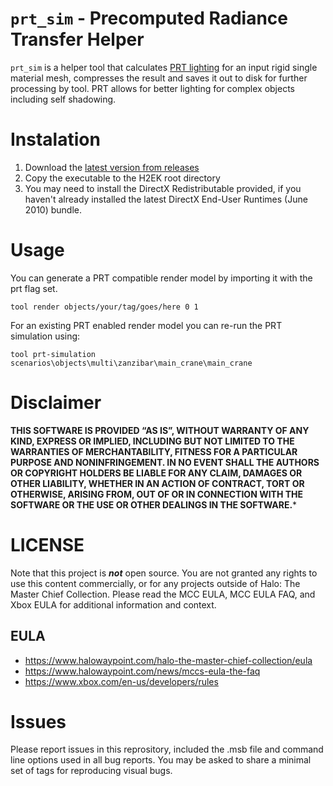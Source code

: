 # `prt_sim` - Precomputed Radiance Transfer Helper

`prt_sim` is a helper tool that calculates [PRT lighting](https://learn.microsoft.com/en-us/windows/win32/direct3d9/precomputed-radiance-transfer) for an input rigid single material mesh, compresses the result and saves it out to disk for further processing by tool. PRT allows for better lighting for complex objects including self shadowing.

# Instalation

1. Download the [latest version from releases](https://github.com/digsite/prt_sim/releases)
2. Copy the executable to the H2EK root directory
3. You may need to install the DirectX Redistributable provided, if you haven't already installed the latest DirectX End-User Runtimes (June 2010) bundle.

# Usage

You can generate a PRT compatible render model by importing it with the prt flag set.

```
tool render objects/your/tag/goes/here 0 1
```

For an existing PRT enabled render model you can re-run the PRT simulation using:

```
tool prt-simulation scenarios\objects\multi\zanzibar\main_crane\main_crane
```

# Disclaimer

**THIS SOFTWARE IS PROVIDED “AS IS”, WITHOUT WARRANTY OF ANY KIND, EXPRESS OR IMPLIED, INCLUDING BUT NOT LIMITED TO THE WARRANTIES OF MERCHANTABILITY, FITNESS FOR A PARTICULAR PURPOSE AND NONINFRINGEMENT. IN NO EVENT SHALL THE AUTHORS OR COPYRIGHT HOLDERS BE LIABLE FOR ANY CLAIM, DAMAGES OR OTHER LIABILITY, WHETHER IN AN ACTION OF CONTRACT, TORT OR OTHERWISE, ARISING FROM, OUT OF OR IN CONNECTION WITH THE SOFTWARE OR THE USE OR OTHER DEALINGS IN THE SOFTWARE.***

# LICENSE
Note that this project is ***not*** open source. You are not granted any rights to use this content commercially, or for any projects outside of Halo: The Master Chief Collection. Please read the MCC EULA, MCC EULA FAQ, and Xbox EULA for additional information and context.

## EULA
* https://www.halowaypoint.com/halo-the-master-chief-collection/eula
* https://www.halowaypoint.com/news/mccs-eula-the-faq
* https://www.xbox.com/en-us/developers/rules

# Issues

Please report issues in this reprository, included the .msb file and command line options used in all bug reports. You may be asked to share a minimal set of tags for reproducing visual bugs.

